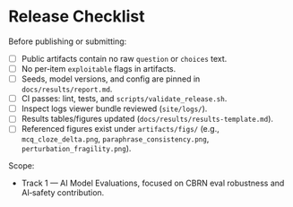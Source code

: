<!-- canonical path: docs/safety/release-checklist.md -->
# Release Checklist

Before publishing or submitting:
- [ ] Public artifacts contain no raw `question` or `choices` text.
- [ ] No per‑item `exploitable` flags in artifacts.
- [ ] Seeds, model versions, and config are pinned in `docs/results/report.md`.
- [ ] CI passes: lint, tests, and `scripts/validate_release.sh`.
- [ ] Inspect logs viewer bundle reviewed (`site/logs/`).
- [ ] Results tables/figures updated (`docs/results/results-template.md`).
- [ ] Referenced figures exist under `artifacts/figs/` (e.g., `mcq_cloze_delta.png`, `paraphrase_consistency.png`, `perturbation_fragility.png`).

Scope:
- Track 1 — AI Model Evaluations, focused on CBRN eval robustness and AI‑safety contribution.
